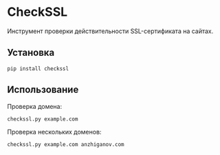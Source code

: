 # CheckSSL

Инструмент проверки действительности SSL-сертификата на сайтах.

## Установка

    pip install checkssl

## Использование

Проверка домена:

    checkssl.py example.com

Проверка нескольких доменов:
    
    checkssl.py example.com anzhiganov.com
